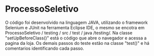 # ProcessoSeletivo
O código foi desenvolvido na linguagem JAVA, utilizando o framework Selenium e JUnit na ferramenta Eclipse IDE, o mesmo se encotra
em ProcessoSeletivo / testing / src / test / java /testing/.
Na classe "setUpBeforeClass()" está o código que abre o navegador e acessa a pagina da loja.
Os demais passos do teste estão na classe "test()" e há comentarios identificando cada passo.
